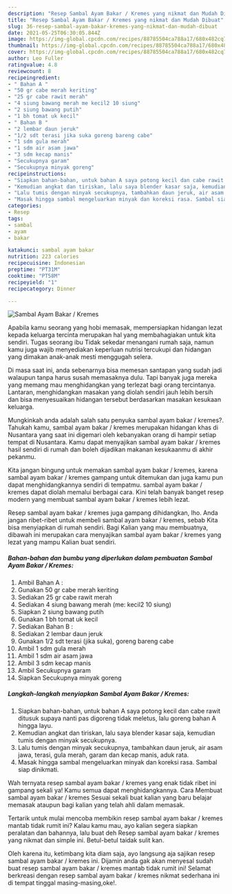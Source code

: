 ```yaml
---
description: "Resep Sambal Ayam Bakar / Kremes yang nikmat dan Mudah Dibuat"
title: "Resep Sambal Ayam Bakar / Kremes yang nikmat dan Mudah Dibuat"
slug: 36-resep-sambal-ayam-bakar-kremes-yang-nikmat-dan-mudah-dibuat
date: 2021-05-25T06:30:05.844Z
image: https://img-global.cpcdn.com/recipes/88785504ca788a17/680x482cq70/sambal-ayam-bakar-kremes-foto-resep-utama.jpg
thumbnail: https://img-global.cpcdn.com/recipes/88785504ca788a17/680x482cq70/sambal-ayam-bakar-kremes-foto-resep-utama.jpg
cover: https://img-global.cpcdn.com/recipes/88785504ca788a17/680x482cq70/sambal-ayam-bakar-kremes-foto-resep-utama.jpg
author: Leo Fuller
ratingvalue: 4.8
reviewcount: 8
recipeingredient:
- " Bahan A "
- "50 gr cabe merah keriting"
- "25 gr cabe rawit merah"
- "4 siung bawang merah me kecil2 10 siung"
- "2 siung bawang putih"
- "1 bh tomat uk kecil"
- " Bahan B "
- "2 lembar daun jeruk"
- "1/2 sdt terasi jika suka goreng bareng cabe"
- "1 sdm gula merah"
- "1 sdm air asam jawa"
- "3 sdm kecap manis"
- "Secukupnya garam"
- "Secukupnya minyak goreng"
recipeinstructions:
- "Siapkan bahan-bahan, untuk bahan A saya potong kecil dan cabe rawit ditusuk supaya nanti pas digoreng tidak meletus, lalu goreng bahan A hingga layu."
- "Kemudian angkat dan tiriskan, lalu saya blender kasar saja, kemudian tumis dengan minyak secukupnya."
- "Lalu tumis dengan minyak secukupnya, tambahkan daun jeruk, air asam jawa, terasi, gula merah, garam dan kecap manis, aduk rata."
- "Masak hingga sambal mengeluarkan minyak dan koreksi rasa. Sambal siap dinikmati."
categories:
- Resep
tags:
- sambal
- ayam
- bakar

katakunci: sambal ayam bakar 
nutrition: 223 calories
recipecuisine: Indonesian
preptime: "PT31M"
cooktime: "PT58M"
recipeyield: "1"
recipecategory: Dinner

---
```



![Sambal Ayam Bakar / Kremes](https://img-global.cpcdn.com/recipes/88785504ca788a17/680x482cq70/sambal-ayam-bakar-kremes-foto-resep-utama.jpg)

Apabila kamu seorang yang hobi memasak, mempersiapkan hidangan lezat kepada keluarga tercinta merupakan hal yang membahagiakan untuk kita sendiri. Tugas seorang ibu Tidak sekedar menangani rumah saja, namun kamu juga wajib menyediakan keperluan nutrisi tercukupi dan hidangan yang dimakan anak-anak mesti menggugah selera.

Di masa  saat ini, anda sebenarnya bisa memesan santapan yang sudah jadi walaupun tanpa harus susah memasaknya dulu. Tapi banyak juga mereka yang memang mau menghidangkan yang terlezat bagi orang tercintanya. Lantaran, menghidangkan masakan yang diolah sendiri jauh lebih bersih dan bisa menyesuaikan hidangan tersebut berdasarkan masakan kesukaan keluarga. 



Mungkinkah anda adalah salah satu penyuka sambal ayam bakar / kremes?. Tahukah kamu, sambal ayam bakar / kremes merupakan hidangan khas di Nusantara yang saat ini digemari oleh kebanyakan orang di hampir setiap tempat di Nusantara. Kamu dapat menyajikan sambal ayam bakar / kremes hasil sendiri di rumah dan boleh dijadikan makanan kesukaanmu di akhir pekanmu.

Kita jangan bingung untuk memakan sambal ayam bakar / kremes, karena sambal ayam bakar / kremes gampang untuk ditemukan dan juga kamu pun dapat menghidangkannya sendiri di tempatmu. sambal ayam bakar / kremes dapat diolah memalui berbagai cara. Kini telah banyak banget resep modern yang membuat sambal ayam bakar / kremes lebih lezat.

Resep sambal ayam bakar / kremes juga gampang dihidangkan, lho. Anda jangan ribet-ribet untuk membeli sambal ayam bakar / kremes, sebab Kita bisa menyiapkan di rumah sendiri. Bagi Kalian yang mau membuatnya, dibawah ini merupakan cara menyajikan sambal ayam bakar / kremes yang lezat yang mampu Kalian buat sendiri.

<!--inarticleads1-->

##### Bahan-bahan dan bumbu yang diperlukan dalam pembuatan Sambal Ayam Bakar / Kremes:

1. Ambil  Bahan A :
1. Gunakan 50 gr cabe merah keriting
1. Sediakan 25 gr cabe rawit merah
1. Sediakan 4 siung bawang merah (me: kecil2 10 siung)
1. Siapkan 2 siung bawang putih
1. Gunakan 1 bh tomat uk kecil
1. Sediakan  Bahan B :
1. Sediakan 2 lembar daun jeruk
1. Gunakan 1/2 sdt terasi (jika suka), goreng bareng cabe
1. Ambil 1 sdm gula merah
1. Ambil 1 sdm air asam jawa
1. Ambil 3 sdm kecap manis
1. Ambil Secukupnya garam
1. Siapkan Secukupnya minyak goreng




<!--inarticleads2-->

##### Langkah-langkah menyiapkan Sambal Ayam Bakar / Kremes:

1. Siapkan bahan-bahan, untuk bahan A saya potong kecil dan cabe rawit ditusuk supaya nanti pas digoreng tidak meletus, lalu goreng bahan A hingga layu.
1. Kemudian angkat dan tiriskan, lalu saya blender kasar saja, kemudian tumis dengan minyak secukupnya.
1. Lalu tumis dengan minyak secukupnya, tambahkan daun jeruk, air asam jawa, terasi, gula merah, garam dan kecap manis, aduk rata.
1. Masak hingga sambal mengeluarkan minyak dan koreksi rasa. Sambal siap dinikmati.




Wah ternyata resep sambal ayam bakar / kremes yang enak tidak ribet ini gampang sekali ya! Kamu semua dapat menghidangkannya. Cara Membuat sambal ayam bakar / kremes Sesuai sekali buat kalian yang baru belajar memasak ataupun bagi kalian yang telah ahli dalam memasak.

Tertarik untuk mulai mencoba membikin resep sambal ayam bakar / kremes mantab tidak rumit ini? Kalau kamu mau, ayo kalian segera siapkan peralatan dan bahannya, lalu buat deh Resep sambal ayam bakar / kremes yang nikmat dan simple ini. Betul-betul taidak sulit kan. 

Oleh karena itu, ketimbang kita diam saja, ayo langsung aja sajikan resep sambal ayam bakar / kremes ini. Dijamin anda gak akan menyesal sudah buat resep sambal ayam bakar / kremes mantab tidak rumit ini! Selamat berkreasi dengan resep sambal ayam bakar / kremes nikmat sederhana ini di tempat tinggal masing-masing,oke!.

